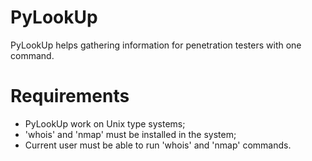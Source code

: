 # PyLookUp
PyLookUp helps gathering information for penetration testers with one command.

# Requirements
- PyLookUp work on Unix type systems;
- 'whois' and 'nmap' must be installed in the system;
- Current user must be able to run 'whois' and 'nmap' commands.
